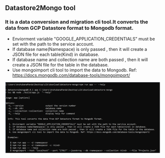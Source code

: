 ## Datastore2Mongo tool

###  It is a data conversion and migration cli tool.It converts the data from GCP Datastore format to Mongodb format.
   - Enviorment variable "GOOGLE_APPLICATION_CREDENTIALS" must be set with the path to the service account.
   - If database name(Namespace) is only passed , then it will create a JSON file for each table(Kind) in database.
   - If database name and collection name are both passed , then it will create a JSON file for the table in the database.
   - Use mongoimport cli tool to import the data to Mongodb. Ref: https://docs.mongodb.com/database-tools/mongoimport/ 

![Alt text](https://github.com/anshubana/datastore2mongo/blob/main/screenshots/screenshot1.PNG?raw=true "Title")



